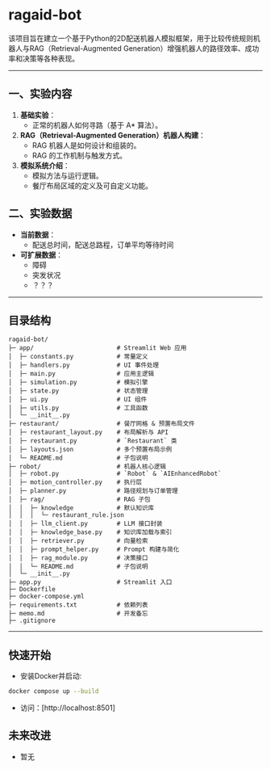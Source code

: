 # ragaid-bot

该项目旨在建立一个基于Python的2D配送机器人模拟框架，用于比较传统规则机器人与RAG（Retrieval-Augmented Generation）增强机器人的路径效率、成功率和决策等各种表现。

---

## 一、实验内容

1. **基础实验**：
   - 正常的机器人如何寻路（基于 A* 算法）。
2. **RAG（Retrieval-Augmented Generation）机器人构建**：
   - RAG 机器人是如何设计和组装的。
   - RAG 的工作机制与触发方式。
3. **模拟系统介绍**：
   - 模拟方法与运行逻辑。
   - 餐厅布局区域的定义及可自定义功能。

## 二、实验数据

- **当前数据**：
  - 配送总时间，配送总路程，订单平均等待时间
- **可扩展数据**：
  - 障碍
  - 突发状况
  - ？？？

---

## 目录结构

```text
ragaid-bot/
├─ app/                       # Streamlit Web 应用
│  ├─ constants.py            # 常量定义
│  ├─ handlers.py             # UI 事件处理
│  ├─ main.py                 # 应用主逻辑
│  ├─ simulation.py           # 模拟引擎
│  ├─ state.py                # 状态管理
│  ├─ ui.py                   # UI 组件
│  ├─ utils.py                # 工具函数
│  └─ __init__.py
├─ restaurant/                # 餐厅网格 & 预置布局文件
│  ├─ restaurant_layout.py    # 布局解析与 API
│  ├─ restaurant.py           # `Restaurant` 类
│  ├─ layouts.json            # 多个预置布局示例
│  └─ README.md               # 子包说明
├─ robot/                     # 机器人核心逻辑
│  ├─ robot.py                # `Robot` & `AIEnhancedRobot`
│  ├─ motion_controller.py    # 执行层
│  ├─ planner.py              # 路径规划与订单管理
│  ├─ rag/                    # RAG 子包
│  │  ├─ knowledge            # 默认知识库
│  │  │  └─ restaurant_rule.json
│  │  ├─ llm_client.py        # LLM 接口封装
│  │  ├─ knowledge_base.py    # 知识库加载与索引
│  │  ├─ retriever.py         # 向量检索
│  │  ├─ prompt_helper.py     # Prompt 构建与简化
│  │  ├─ rag_module.py        # 决策接口
│  │  └─ README.md            # 子包说明
│  └─ __init__.py
├─ app.py                     # Streamlit 入口
├─ Dockerfile
├─ docker-compose.yml
├─ requirements.txt           # 依赖列表
├─ memo.md                    # 开发备忘
├─ .gitignore
```

---

## 快速开始

- 安装Docker并启动:

```bash
docker compose up --build
```

- 访问：[http://localhost:8501]

## 未来改进

- 暂无
